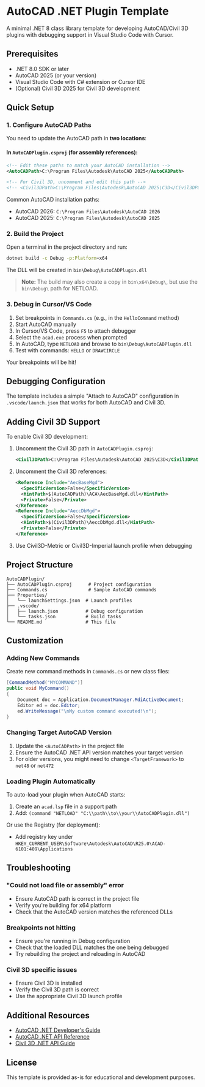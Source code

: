 # AutoCAD .NET Plugin Template

A minimal .NET 8 class library template for developing AutoCAD/Civil 3D plugins with debugging support in Visual Studio Code with Cursor.

## Prerequisites

- .NET 8.0 SDK or later
- AutoCAD 2025 (or your version)
- Visual Studio Code with C# extension or Cursor IDE
- (Optional) Civil 3D 2025 for Civil 3D development

## Quick Setup

### 1. Configure AutoCAD Paths

You need to update the AutoCAD path in **two locations**:

#### In `AutoCADPlugin.csproj` (for assembly references):
```xml
<!-- Edit these paths to match your AutoCAD installation -->
<AutoCADPath>C:\Program Files\Autodesk\AutoCAD 2025</AutoCADPath>

<!-- For Civil 3D, uncomment and edit this path -->
<!-- <Civil3DPath>C:\Program Files\Autodesk\AutoCAD 2025\C3D</Civil3DPath> -->
```

Common AutoCAD installation paths:
- AutoCAD 2026: `C:\Program Files\Autodesk\AutoCAD 2026`
- AutoCAD 2025: `C:\Program Files\Autodesk\AutoCAD 2025`

### 2. Build the Project

Open a terminal in the project directory and run:

```bash
dotnet build -c Debug -p:Platform=x64
```

The DLL will be created in `bin\Debug\AutoCADPlugin.dll`

> **Note:** The build may also create a copy in `bin\x64\Debug\`, but use the `bin\Debug\` path for NETLOAD.

### 3. Debug in Cursor/VS Code

1. Set breakpoints in `Commands.cs` (e.g., in the `HelloCommand` method)
2. Start AutoCAD manually
3. In Cursor/VS Code, press `F5` to attach debugger
4. Select the `acad.exe` process when prompted
5. In AutoCAD, type `NETLOAD` and browse to `bin\Debug\AutoCADPlugin.dll`
6. Test with commands: `HELLO` or `DRAWCIRCLE`

Your breakpoints will be hit!


## Debugging Configuration

The template includes a simple "Attach to AutoCAD" configuration in `.vscode/launch.json` that works for both AutoCAD and Civil 3D.

## Adding Civil 3D Support

To enable Civil 3D development:

1. Uncomment the Civil 3D path in `AutoCADPlugin.csproj`:
   ```xml
   <Civil3DPath>C:\Program Files\Autodesk\AutoCAD 2025\C3D</Civil3DPath>
   ```

2. Uncomment the Civil 3D references:
   ```xml
   <Reference Include="AecBaseMgd">
     <SpecificVersion>False</SpecificVersion>
     <HintPath>$(AutoCADPath)\ACA\AecBaseMgd.dll</HintPath>
     <Private>False</Private>
   </Reference>
   <Reference Include="AeccDbMgd">
     <SpecificVersion>False</SpecificVersion>
     <HintPath>$(Civil3DPath)\AeccDbMgd.dll</HintPath>
     <Private>False</Private>
   </Reference>
   ```

3. Use Civil3D-Metric or Civil3D-Imperial launch profile when debugging

## Project Structure

```
AutoCADPlugin/
├── AutoCADPlugin.csproj      # Project configuration
├── Commands.cs               # Sample AutoCAD commands
├── Properties/
│   └── launchSettings.json  # Launch profiles
├── .vscode/
│   ├── launch.json          # Debug configuration
│   └── tasks.json           # Build tasks
└── README.md                # This file
```

## Customization

### Adding New Commands

Create new command methods in `Commands.cs` or new class files:

```csharp
[CommandMethod("MYCOMMAND")]
public void MyCommand()
{
    Document doc = Application.DocumentManager.MdiActiveDocument;
    Editor ed = doc.Editor;
    ed.WriteMessage("\nMy custom command executed!\n");
}
```

### Changing Target AutoCAD Version

1. Update the `<AutoCADPath>` in the project file
2. Ensure the AutoCAD .NET API version matches your target version
3. For older versions, you might need to change `<TargetFramework>` to `net48` or `net472`

### Loading Plugin Automatically

To auto-load your plugin when AutoCAD starts:

1. Create an `acad.lsp` file in a support path
2. Add: `(command "NETLOAD" "C:\\path\\to\\your\\AutoCADPlugin.dll")`

Or use the Registry (for deployment):
- Add registry key under `HKEY_CURRENT_USER\Software\Autodesk\AutoCAD\R25.0\ACAD-6101:409\Applications`

## Troubleshooting

### "Could not load file or assembly" error
- Ensure AutoCAD path is correct in the project file
- Verify you're building for x64 platform
- Check that the AutoCAD version matches the referenced DLLs

### Breakpoints not hitting
- Ensure you're running in Debug configuration
- Check that the loaded DLL matches the one being debugged
- Try rebuilding the project and reloading in AutoCAD

### Civil 3D specific issues
- Ensure Civil 3D is installed
- Verify the Civil 3D path is correct
- Use the appropriate Civil 3D launch profile

## Additional Resources

- [AutoCAD .NET Developer's Guide](https://help.autodesk.com/view/ACD/2025/ENU/?guid=GUID-C3F3C736-40CF-44A0-9210-55F6A939B6F2)
- [AutoCAD .NET API Reference](https://help.autodesk.com/view/ACD/2025/ENU/?guid=GUID-36BF58F3-537D-4B59-BEFE-2D0FEF5A4443)
- [Civil 3D .NET API Guide](https://help.autodesk.com/view/CIV3D/2025/ENU/?guid=GUID-90F8534C-2D8A-4E6A-9DCD-A603E1987B04)

## License

This template is provided as-is for educational and development purposes.